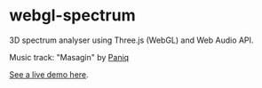 webgl-spectrum
==============

3D spectrum analyser using Three.js (WebGL) and Web Audio API.

Music track: "Masagin" by [Paniq](http://www.paniq.cc/)

[See a live demo here](http://avgp.github.io/webgl-spectrum/).
